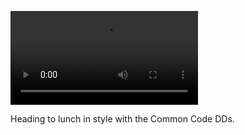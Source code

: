 <!-- slug: 2017/04/17/28 -->
<!-- published: 2017-04-17T07:30:07.068Z -->

<video src="https://cdn.filestackcontent.com/1Kau6xq9TT2tO4v5YQMI"></video>

Heading to lunch in style with the Common Code DDs.